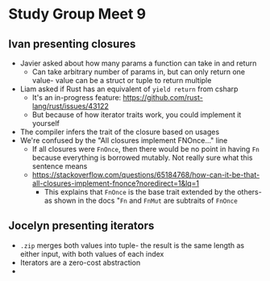 # Study Group Meet 9

## Ivan presenting closures

* Javier asked about how many params a function can take in and return
  * Can take arbitrary number of params in, but can only return one value- value can be a struct or tuple to return multiple 
* Liam asked if Rust has an equivalent of `yield return` from csharp
  * It's an in-progress feature: https://github.com/rust-lang/rust/issues/43122
  * But because of how iterator traits work, you could implement it yourself
* The compiler infers the trait of the closure based on usages
* We're confused by the "All closures implement FNOnce..." line
  * If all closures were `FnOnce`, then there would be no point in having `Fn` because everything is borrowed mutably. Not really sure what this sentence means
  * https://stackoverflow.com/questions/65184768/how-can-it-be-that-all-closures-implement-fnonce?noredirect=1&lq=1
    * This explains that `FnOnce` is the base trait extended by the others- as shown in the docs "`Fn` and `FnMut` are subtraits of `FnOnce`

## Jocelyn presenting iterators

* `.zip` merges both values into tuple- the result is the same length as either input, with both values of each index
* Iterators are a zero-cost abstraction
* 
